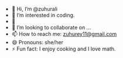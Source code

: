 - 👋 Hi, I’m @zuhurali
- 👀 I’m interested in coding.
- 🌱 
- 💞️ I’m looking to collaborate on ...
- 📫 How to reach me: zuhurey11@gmail.com
- 😄 Pronouns: she/her
- ⚡ Fun fact: I enjoy cooking and I love math.

<!---
zuhurali/zuhurali is a ✨ special ✨ repository because its `README.md` (this file) appears on your GitHub profile.
You can click the Preview link to take a look at your changes.
--->
